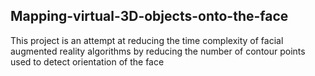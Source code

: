 ## Mapping-virtual-3D-objects-onto-the-face
 This project is an attempt at reducing the time complexity of facial augmented reality algorithms by reducing the number of contour points used to detect orientation of the face
